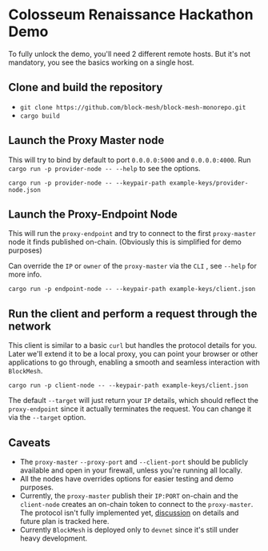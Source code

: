 # Colosseum Renaissance Hackathon Demo

To fully unlock the demo, you'll need 2 different remote hosts.
But it's not mandatory, you see the basics working on a single host.

## Clone and build the repository

* `git clone https://github.com/block-mesh/block-mesh-monorepo.git`
* `cargo build`

## Launch the Proxy Master node

This will try to bind by default to port `0.0.0.0:5000` and `0.0.0.0:4000`.
Run `cargo run -p provider-node -- --help` to see the options.

`cargo run -p provider-node -- --keypair-path example-keys/provider-node.json`

## Launch the Proxy-Endpoint Node

This will run the `proxy-endpoint` and try to connect to the first `proxy-master` node it finds published on-chain.
(Obviously this is simplified for demo purposes)

Can override the `IP` or `owner` of the `proxy-master` via the `CLI` , see `--help` for more info.

`cargo run -p endpoint-node -- --keypair-path example-keys/client.json`

## Run the client and perform a request through the network

This client is similar to a basic `curl` but handles the protocol details for you.
Later we'll extend it to be a local proxy, you can point your browser or other applications to go through,
enabling a smooth and seamless interaction with `BlockMesh`.

`cargo run -p client-node -- --keypair-path example-keys/client.json`

The default `--target` will just return your `IP` details, which should reflect the `proxy-endpoint` since it actually
terminates the request.
You can change it via the `--target` option.

## Caveats

* The `proxy-master` `--proxy-port` and `--client-port` should be publicly available and open in your firewall, unless
  you're running all locally.
* All the nodes have overrides options for easier testing and demo purposes.
* Currently, the `proxy-master` publish their `IP:PORT` on-chain and the `client-node` creates an on-chain token to
  connect to the `proxy-master`.
  The protocol isn't fully implemented
  yet, [discussion](https://github.com/block-mesh/block-mesh-monorepo/discussions/64) on details and future plan is
  tracked here.
* Currently `BlockMesh` is deployed only to `devnet` since it's still under heavy development.
